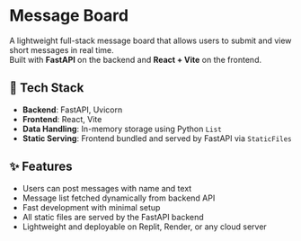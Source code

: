 # Message Board

A lightweight full-stack message board that allows users to submit and view short messages in real time.  
Built with **FastAPI** on the backend and **React + Vite** on the frontend.

## 🧰 Tech Stack

- **Backend**: FastAPI, Uvicorn
- **Frontend**: React, Vite
- **Data Handling**: In-memory storage using Python `List`
- **Static Serving**: Frontend bundled and served by FastAPI via `StaticFiles`

## ✨ Features

- Users can post messages with name and text
- Message list fetched dynamically from backend API
- Fast development with minimal setup
- All static files are served by the FastAPI backend
- Lightweight and deployable on Replit, Render, or any cloud server


